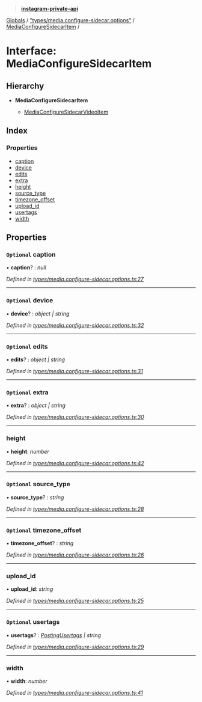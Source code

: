 > **[instagram-private-api](../README.md)**

[Globals](../README.md) / ["types/media.configure-sidecar.options"](../modules/_types_media_configure_sidecar_options_.md) / [MediaConfigureSidecarItem](_types_media_configure_sidecar_options_.mediaconfiguresidecaritem.md) /

# Interface: MediaConfigureSidecarItem

## Hierarchy

* **MediaConfigureSidecarItem**

  * [MediaConfigureSidecarVideoItem](_types_media_configure_sidecar_options_.mediaconfiguresidecarvideoitem.md)

## Index

### Properties

* [caption](_types_media_configure_sidecar_options_.mediaconfiguresidecaritem.md#optional-caption)
* [device](_types_media_configure_sidecar_options_.mediaconfiguresidecaritem.md#optional-device)
* [edits](_types_media_configure_sidecar_options_.mediaconfiguresidecaritem.md#optional-edits)
* [extra](_types_media_configure_sidecar_options_.mediaconfiguresidecaritem.md#optional-extra)
* [height](_types_media_configure_sidecar_options_.mediaconfiguresidecaritem.md#height)
* [source_type](_types_media_configure_sidecar_options_.mediaconfiguresidecaritem.md#optional-source_type)
* [timezone_offset](_types_media_configure_sidecar_options_.mediaconfiguresidecaritem.md#optional-timezone_offset)
* [upload_id](_types_media_configure_sidecar_options_.mediaconfiguresidecaritem.md#upload_id)
* [usertags](_types_media_configure_sidecar_options_.mediaconfiguresidecaritem.md#optional-usertags)
* [width](_types_media_configure_sidecar_options_.mediaconfiguresidecaritem.md#width)

## Properties

### `Optional` caption

• **caption**? : *null*

*Defined in [types/media.configure-sidecar.options.ts:27](https://github.com/dilame/instagram-private-api/blob/3e16058/src/types/media.configure-sidecar.options.ts#L27)*

___

### `Optional` device

• **device**? : *object | string*

*Defined in [types/media.configure-sidecar.options.ts:32](https://github.com/dilame/instagram-private-api/blob/3e16058/src/types/media.configure-sidecar.options.ts#L32)*

___

### `Optional` edits

• **edits**? : *object | string*

*Defined in [types/media.configure-sidecar.options.ts:31](https://github.com/dilame/instagram-private-api/blob/3e16058/src/types/media.configure-sidecar.options.ts#L31)*

___

### `Optional` extra

• **extra**? : *object | string*

*Defined in [types/media.configure-sidecar.options.ts:30](https://github.com/dilame/instagram-private-api/blob/3e16058/src/types/media.configure-sidecar.options.ts#L30)*

___

###  height

• **height**: *number*

*Defined in [types/media.configure-sidecar.options.ts:42](https://github.com/dilame/instagram-private-api/blob/3e16058/src/types/media.configure-sidecar.options.ts#L42)*

___

### `Optional` source_type

• **source_type**? : *string*

*Defined in [types/media.configure-sidecar.options.ts:28](https://github.com/dilame/instagram-private-api/blob/3e16058/src/types/media.configure-sidecar.options.ts#L28)*

___

### `Optional` timezone_offset

• **timezone_offset**? : *string*

*Defined in [types/media.configure-sidecar.options.ts:26](https://github.com/dilame/instagram-private-api/blob/3e16058/src/types/media.configure-sidecar.options.ts#L26)*

___

###  upload_id

• **upload_id**: *string*

*Defined in [types/media.configure-sidecar.options.ts:25](https://github.com/dilame/instagram-private-api/blob/3e16058/src/types/media.configure-sidecar.options.ts#L25)*

___

### `Optional` usertags

• **usertags**? : *[PostingUsertags](_types_posting_options_.postingusertags.md) | string*

*Defined in [types/media.configure-sidecar.options.ts:29](https://github.com/dilame/instagram-private-api/blob/3e16058/src/types/media.configure-sidecar.options.ts#L29)*

___

###  width

• **width**: *number*

*Defined in [types/media.configure-sidecar.options.ts:41](https://github.com/dilame/instagram-private-api/blob/3e16058/src/types/media.configure-sidecar.options.ts#L41)*